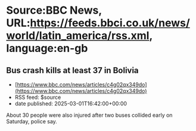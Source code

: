# Source:BBC News, URL:https://feeds.bbci.co.uk/news/world/latin_america/rss.xml, language:en-gb

## Bus crash kills at least 37 in Bolivia
 - [https://www.bbc.com/news/articles/c4g02qx349do](https://www.bbc.com/news/articles/c4g02qx349do)
 - RSS feed: $source
 - date published: 2025-03-01T16:42:00+00:00

About 30 people were also injured after two buses collided early on Saturday, police say.

